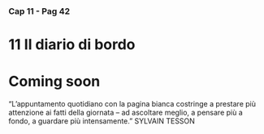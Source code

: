 ### Cap 11 - Pag 42

# 11 Il diario di bordo


# Coming soon

“L’appuntamento quotidiano con la pagina bianca costringe a prestare più attenzione ai fatti della giornata – ad ascoltare meglio, a pensare più a fondo, a guardare più intensamente.” SYLVAIN TESSON
<!--stackedit_data:
eyJoaXN0b3J5IjpbMjgzMzI0OTE0XX0=
-->